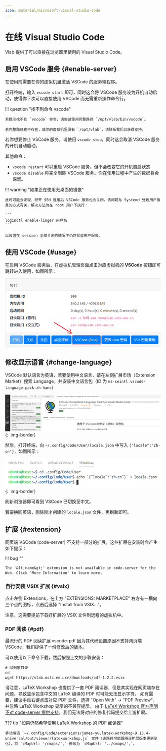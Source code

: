```yaml
---
icon: material/microsoft-visual-studio-code
---
```


# 在线 Visual Studio Code

Vlab 提供了可以直接在浏览器里使用的 Visual Studio Code。

## 启用 VSCode 服务 {#enable-server}

在使用前需要在你的虚拟机里激活 VSCode 的服务端程序。

打开终端，输入 `vscode start` 即可，同时这会将 VSCode 服务设为开机自动启动，使得你下次可以直接使用 VSCode 而无需重新操作命令行。

!!! question "找不到命令 vscode"

    若提示找不到 `vscode` 命令，请尝试使用完整路径 `/opt/vlab/bin/vscode`。
    
    若完整路径也不存在，或你的虚拟机里没有 `/opt/vlab`，请联系我们以获得支持。

若你想要停止 VSCode 服务，请使用 `vscode stop`，同时这会取消 VSCode 服务的开机自动启动。

其他命令：

- `vscode restart` 可以重启 VSCode 服务，但不会改变它的开机自启状态
- `vscode disable` 将完全删除 VSCode 服务。你在使用过程中产生的数据将会保留。

!!! warning "如果正在使用无桌面的镜像"

    此时可能会发现，断开 SSH 连接后 VSCode 服务也会关闭。该问题与 Systemd 处理用户服务的方式有关，解决方法为在 root 用户下执行：

    ```
    loginctl enable-linger 用户名
    ```

    以设置在 session 全部关闭的情况下仍然保留用户服务。

## 使用 VSCode {#usage}

在启用 VSCode 服务后，在虚拟机管理页面点击对应虚拟机的 **VSCode** 按钮即可跳转进入使用，如图所示：

![Use VSCode for this VM](../images/apps-vscode-entry.png)

## 修改显示语言 {#change-language}

VSCode 默认语言为英语，若要使用中文语言，请在左侧扩展市场（Extension Market）搜索 Language，并安装中文语言包（ID 为 `ms-ceintl.vscode-language-pack-zh-hans`）

![Change display language for VSCode](../images/apps-vscode-locale.png){: .img-border}

然后，打开终端，向 `~/.config/Code/User/locale.json` 中写入 `{"locale":"zh-cn"}`，如图所示：

![Change display language for VSCode](../images/apps-vscode-locale-2.png){: .img-border}

刷新浏览器即可看到 VSCode 已切换至中文。

若要换回英语，删除刚才创建的 `locale.json` 文件，再刷新即可。

## 扩展 {#extension}

网页端 VSCode (code-server) 不支持一部分的扩展，这些扩展在安装时会产生如下提示：

!!! bug ""

    The '&lt;name&gt;' extension is not available in code-server for the Web. Click 'More Information' to learn more.

### 自行安装 VSIX 扩展 {#vsix}

点击左侧 Extensions，在上方 "EXTENSIONS: MARKETPLACE" 右方有一横向三个点的图标，点击后选择 "Install from VSIX..."。

注意，这需要提前下载好扩展的 VSIX 文件到远程的虚拟机中。

### PDF 阅读 {#pdf}

最流行的 PDF 阅读扩展 vscode-pdf 因为其代码设置原因不支持网页端 VSCode，我们提供了一份[修改后的版本](https://vlab.ustc.edu.cn/downloads/pdf-1.2.2.vsix)。

可以使用以下命令下载，然后按照上文的步骤安装：

```
# 回到家目录
cd
wget https://vlab.ustc.edu.cn/downloads/pdf-1.2.2.vsix
```

请注意，LaTeX Workshop 也提供了一套 PDF 阅读器，但是其实现在网页端存在问题，导致显示包含中文的 LaTeX 编译的 PDF 时可能无法显示字符。
如有需要，建议手动右键点击对应 PDF 文件，选择 "Open With" -> "PDF Preview"，并忽略 LaTeX Workshop 显示的不兼容提示。
由于 [LaTeX Workshop 官方声明不对 code-server 提供支持](https://github.com/James-Yu/LaTeX-Workshop/wiki/FAQ#code-server-is-not-supported)，我们无法将对应的修复代码提交给上游扩展。

??? tip "如果仍然希望使用 LaTeX Workshop 的 PDF 阅读器"

    手动编辑 `~/.config/Code/extensions/james-yu.latex-workshop-9.13.4-universal/out/viewer/latexworkshop.js` 文件（该路径可能跟随该扩展版本更新变化），将 `cMapUrl: '/cmaps/',` 修改为 `cMapUrl: '../cmaps/',`。
